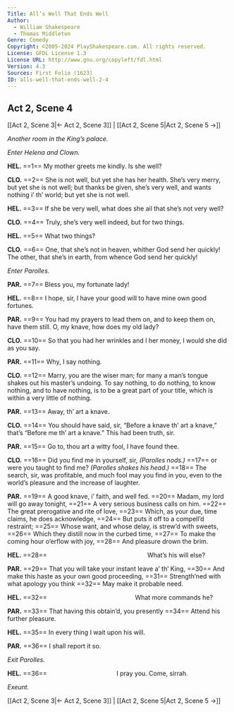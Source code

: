 ```yaml
---
Title: All’s Well That Ends Well
Author: 
  - William Shakespeare
  - Thomas Middleton
Genre: Comedy
Copyright: ©2005-2024 PlayShakespeare.com. All rights reserved.
License: GFDL License 1.3
License URL: http://www.gnu.org/copyleft/fdl.html
Version: 4.3
Sources: First Folio (1623)
ID: alls-well-that-ends-well-2-4
---
```


## Act 2, Scene 4
[[Act 2, Scene 3|← Act 2, Scene 3]] | [[Act 2, Scene 5|Act 2, Scene 5 →]]

*Another room in the King’s palace.*

*Enter Helena and Clown.*

**HEL.**
==1== My mother greets me kindly. Is she well?

**CLO.**
==2== She is not well, but yet she has her health. She’s very merry, but yet she is not well; but thanks be given, she’s very well, and wants nothing i’ th’ world; but yet she is not well.

**HEL.**
==3== If she be very well, what does she ail that she’s not very well?

**CLO.**
==4== Truly, she’s very well indeed, but for two things.

**HEL.**
==5== What two things?

**CLO.**
==6== One, that she’s not in heaven, whither God send her quickly! The other, that she’s in earth, from whence God send her quickly!

*Enter Parolles.*

**PAR.**
==7== Bless you, my fortunate lady!

**HEL.**
==8== I hope, sir, I have your good will to have mine own good fortunes.

**PAR.**
==9== You had my prayers to lead them on, and to keep them on, have them still. O, my knave, how does my old lady?

**CLO.**
==10== So that you had her wrinkles and I her money, I would she did as you say.

**PAR.**
==11== Why, I say nothing.

**CLO.**
==12== Marry, you are the wiser man; for many a man’s tongue shakes out his master’s undoing. To say nothing, to do nothing, to know nothing, and to have nothing, is to be a great part of your title, which is within a very little of nothing.

**PAR.**
==13== Away, th’ art a knave.

**CLO.**
==14== You should have said, sir, “Before a knave th’ art a knave,” that’s “Before me th’ art a knave.” This had been truth, sir.

**PAR.**
==15== Go to, thou art a witty fool, I have found thee.

**CLO.**
==16== Did you find me in yourself, sir,
*(Parolles nods.)*
==17== or were you taught to find me?
*(Parolles shakes his head.)*
==18== The search, sir, was profitable, and much fool may you find in you, even to the world’s pleasure and the increase of laughter.

**PAR.**
==19== A good knave, i’ faith, and well fed.
==20== Madam, my lord will go away tonight,
==21== A very serious business calls on him.
==22== The great prerogative and rite of love,
==23== Which, as your due, time claims, he does acknowledge,
==24== But puts it off to a compell’d restraint;
==25== Whose want, and whose delay, is strew’d with sweets,
==26== Which they distill now in the curbed time,
==27== To make the coming hour o’erflow with joy,
==28== And pleasure drown the brim.

**HEL.**
==28==                 What’s his will else?

**PAR.**
==29== That you will take your instant leave a’ th’ King,
==30== And make this haste as your own good proceeding,
==31== Strength’ned with what apology you think
==32== May make it probable need.

**HEL.**
==32==               What more commands he?

**PAR.**
==33== That having this obtain’d, you presently
==34== Attend his further pleasure.

**HEL.**
==35== In every thing I wait upon his will.

**PAR.**
==36== I shall report it so.

*Exit Parolles.*

**HEL.**
==36==            I pray you. Come, sirrah.

*Exeunt.*

[[Act 2, Scene 3|← Act 2, Scene 3]] | [[Act 2, Scene 5|Act 2, Scene 5 →]]